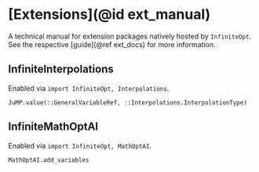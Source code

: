# [Extensions](@id ext_manual)
A technical manual for extension packages natively hosted by `InfiniteOpt`. See the 
respective [guide](@ref ext_docs) for more information.

## InfiniteInterpolations
Enabled via `import InfiniteOpt, Interpolations`.
```@docs
JuMP.value(::GeneralVariableRef, ::Interpolations.InterpolationType)
```

## InfiniteMathOptAI
Enabled via `import InfiniteOpt, MathOptAI`.
```@docs
MathOptAI.add_variables
```